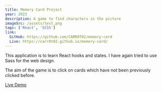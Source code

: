 ```yaml
---
title: Memory Card Project
year: 2023
description: A game to find characters in the picture
imageSrc: /assets/test.png
tags: ['React', 'SCSS']
link:
  GitHub: https://github.com/CARR0T02/memory-card
  Live: https://carr0t02.github.io/memory-card/
---
```


This application is to learn React hooks and states. I have again tried to use Sass for the web design.

The aim of the game is to click on cards which have not been previously clicked before.

[Live Demo](https://carr0t02.github.io/memory-card/)
